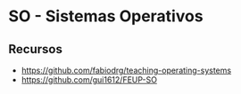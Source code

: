 # SO - Sistemas Operativos

## Recursos
* https://github.com/fabiodrg/teaching-operating-systems
* https://github.com/gui1612/FEUP-SO
